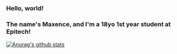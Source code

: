 ### Hello, world!
### The name's Maxence, and I'm a 18yo 1st year student at Epitech!
[![Anurag's github stats](https://github-readme-stats.vercel.app/api?username=maxnce)](https://github.com/anuraghazra/github-readme-stats)

<!--
**maxnce/maxnce** is a ✨ _special_ ✨ repository because its `README.md` (this file) appears on your GitHub profile.

Here are some ideas to get you started:

- 🔭 I’m currently working on ...
- 🌱 I’m currently learning ...
- 👯 I’m looking to collaborate on ...
- 🤔 I’m looking for help with ...
- 💬 Ask me about ...
- 📫 How to reach me: ...
- 😄 Pronouns: ...
- ⚡ Fun fact: ...
-->
